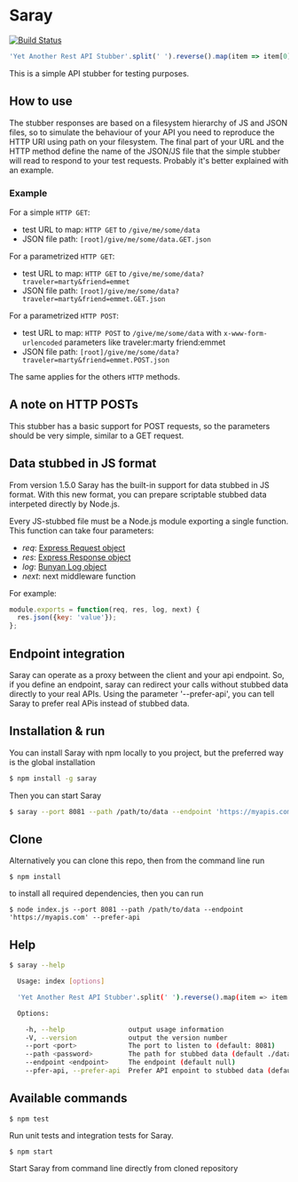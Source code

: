 # Saray

[![Build Status](https://travis-ci.org/contactlab/saray.svg)](https://travis-ci.org/contactlab/saray)

```javascript
'Yet Another Rest API Stubber'.split(' ').reverse().map(item => item[0].toLowerCase()).join('')
```

This is a simple API stubber for testing purposes.

## How to use

The stubber responses are based on a filesystem hierarchy of JS and JSON files, so to
simulate the behaviour of your API you need to reproduce the HTTP URI using path
on your filesystem. The final part of your URL and the HTTP method define the
name of the JSON/JS file that the simple stubber will read to respond to your test
requests.
Probably it's better explained with an example.

### Example

For a simple `HTTP GET`:

-   test URL to map: `HTTP GET` to  `/give/me/some/data`
-   JSON file path: `[root]/give/me/some/data.GET.json`

For a parametrized `HTTP GET`:

-   test URL to map: `HTTP GET` to  `/give/me/some/data?traveler=marty&friend=emmet`
-   JSON file path: `[root]/give/me/some/data?traveler=marty&friend=emmet.GET.json`

For a parametrized `HTTP POST`:

-   test URL to map: `HTTP POST` to  `/give/me/some/data` with `x-www-form-urlencoded` parameters like
  traveler:marty
  friend:emmet
-   JSON file path: `[root]/give/me/some/data?traveler=marty&friend=emmet.POST.json`

The same applies for the others `HTTP` methods.

## A note on HTTP POSTs

This stubber has a basic support for POST requests, so the parameters should be
very simple, similar to a GET request.

## Data stubbed in JS format

From version 1.5.0 Saray has the built-in support for data stubbed in JS format. With this new format, you can prepare scriptable stubbed data interpeted directly by Node.js.

Every JS-stubbed file must be a Node.js module exporting a single function. This function can take four parameters:

- *req*: [Express Request object](http://expressjs.com/en/4x/api.html#req)
- *res*: [Express Response object](http://expressjs.com/en/4x/api.html#res)
- *log*: [Bunyan Log object](https://github.com/trentm/node-bunyan)
- *next*: next middleware function

For example:

```javascript
module.exports = function(req, res, log, next) {
  res.json({key: 'value'});
};
```

## Endpoint integration

Saray can operate as a proxy between the client and your api endpoint. So, if you define
an endpoint, saray can redirect your calls without stubbed data directly to your real APIs.
Using the parameter '--prefer-api', you can tell Saray to prefer real APis instead of stubbed data.

## Installation & run

You can install Saray with npm locally to you project, but the preferred way is the global installation

```bash
$ npm install -g saray
```

Then you can start Saray

```bash
$ saray --port 8081 --path /path/to/data --endpoint 'https://myapis.com' --prefer-api
```

## Clone

Alternatively you can clone this repo, then from the command line run

```
$ npm install
```

to install all required dependencies, then you can run

```
$ node index.js --port 8081 --path /path/to/data --endpoint 'https://myapis.com' --prefer-api
```

## Help
```bash
$ saray --help

  Usage: index [options]

  'Yet Another Rest API Stubber'.split(' ').reverse().map(item => item[0].toLowerCase()).join('')

  Options:

    -h, --help                output usage information
    -V, --version             output the version number
    --port <port>             The port to listen to (default: 8081)
    --path <password>         The path for stubbed data (default ./data)
    --endpoint <endpoint>     The endpoint (default null)
    --pfer-api, --prefer-api  Prefer API enpoint to stubbed data (default: false)
```

## Available commands

```
$ npm test
```

Run unit tests and integration tests for Saray.

```
$ npm start
```

Start Saray from command line directly from cloned repository
